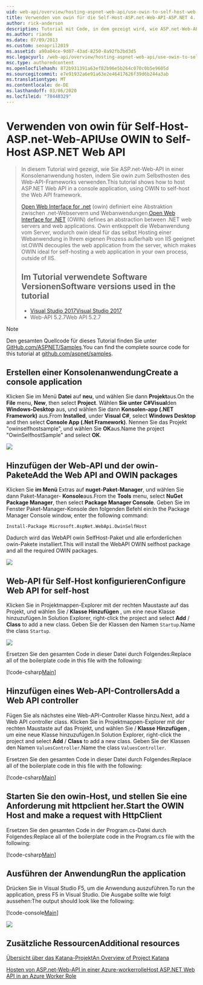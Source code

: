```yaml
---
uid: web-api/overview/hosting-aspnet-web-api/use-owin-to-self-host-web-api
title: Verwenden von owin für die Self-Host-ASP.net-Web-API-ASP.NET 4. x
author: rick-anderson
description: Tutorial mit Code, in dem gezeigt wird, wie ASP.net-Web-API in einer Konsolenanwendung gehostet wird.
ms.author: riande
ms.date: 07/09/2013
ms.custom: seoapril2019
ms.assetid: a90a04ce-9d07-43ad-8250-8a92fb2bd3d5
msc.legacyurl: /web-api/overview/hosting-aspnet-web-api/use-owin-to-self-host-web-api
msc.type: authoredcontent
ms.openlocfilehash: 872b931391a63ef82b96e5b264c070c0b5e9605d
ms.sourcegitcommit: e7e91932a6e91a63e2e46417626f39d6b244a3ab
ms.translationtype: MT
ms.contentlocale: de-DE
ms.lasthandoff: 03/06/2020
ms.locfileid: "78448329"
---
```

# <a name="use-owin-to-self-host-aspnet-web-api"></a><span data-ttu-id="0adf8-103">Verwenden von owin für Self-Host-ASP.net-Web-API</span><span class="sxs-lookup"><span data-stu-id="0adf8-103">Use OWIN to Self-Host ASP.NET Web API</span></span> 

> <span data-ttu-id="0adf8-104">In diesem Tutorial wird gezeigt, wie Sie ASP.net-Web-API in einer Konsolenanwendung hosten, indem Sie owin zum Selbsthosten des Web-API-Frameworks verwenden.</span><span class="sxs-lookup"><span data-stu-id="0adf8-104">This tutorial shows how to host ASP.NET Web API in a console application, using OWIN to self-host the Web API framework.</span></span>
>
> <span data-ttu-id="0adf8-105">[Open Web Interface for .net](http://owin.org) (owin) definiert eine Abstraktion zwischen .net-Webservern und Webanwendungen.</span><span class="sxs-lookup"><span data-stu-id="0adf8-105">[Open Web Interface for .NET](http://owin.org) (OWIN) defines an abstraction between .NET web servers and web applications.</span></span> <span data-ttu-id="0adf8-106">Owin entkoppelt die Webanwendung vom Server, wodurch owin ideal für das selbst Hosting einer Webanwendung in Ihrem eigenen Prozess außerhalb von IIS geeignet ist.</span><span class="sxs-lookup"><span data-stu-id="0adf8-106">OWIN decouples the web application from the server, which makes OWIN ideal for self-hosting a web application in your own process, outside of IIS.</span></span>
>
> ## <a name="software-versions-used-in-the-tutorial"></a><span data-ttu-id="0adf8-107">Im Tutorial verwendete Software Versionen</span><span class="sxs-lookup"><span data-stu-id="0adf8-107">Software versions used in the tutorial</span></span>
>
>
> - [<span data-ttu-id="0adf8-108">Visual Studio 2017</span><span class="sxs-lookup"><span data-stu-id="0adf8-108">Visual Studio 2017</span></span>](https://visualstudio.microsoft.com/downloads/) 
> - <span data-ttu-id="0adf8-109">Web-API 5.2.7</span><span class="sxs-lookup"><span data-stu-id="0adf8-109">Web API 5.2.7</span></span>

> [!NOTE]
> <span data-ttu-id="0adf8-110">Den gesamten Quellcode für dieses Tutorial finden Sie unter [GitHub.com/ASPNET/Samples](https://github.com/aspnet/samples/tree/master/samples/aspnet/WebApi/OwinSelfhostSample).</span><span class="sxs-lookup"><span data-stu-id="0adf8-110">You can find the complete source code for this tutorial at [github.com/aspnet/samples](https://github.com/aspnet/samples/tree/master/samples/aspnet/WebApi/OwinSelfhostSample).</span></span>

## <a name="create-a-console-application"></a><span data-ttu-id="0adf8-111">Erstellen einer Konsolenanwendung</span><span class="sxs-lookup"><span data-stu-id="0adf8-111">Create a console application</span></span>

<span data-ttu-id="0adf8-112">Klicken Sie im Menü **Datei** auf **neu**, und wählen Sie dann **Projekt**aus.</span><span class="sxs-lookup"><span data-stu-id="0adf8-112">On the **File** menu,  **New**, then select **Project**.</span></span> <span data-ttu-id="0adf8-113">Wählen **Sie unter** **C#Visual**den **Windows-Desktop** aus, und wählen Sie dann **Konsolen-app (.NET Framework)** aus.</span><span class="sxs-lookup"><span data-stu-id="0adf8-113">From **Installed**, under **Visual C#**, select **Windows Desktop** and then select **Console App (.Net Framework)**.</span></span> <span data-ttu-id="0adf8-114">Nennen Sie das Projekt "owinselfhostsample", und wählen Sie **OK**aus.</span><span class="sxs-lookup"><span data-stu-id="0adf8-114">Name the project "OwinSelfhostSample" and select **OK**.</span></span>

[![](use-owin-to-self-host-web-api/_static/image7.png)](use-owin-to-self-host-web-api/_static/image7.png)

## <a name="add-the-web-api-and-owin-packages"></a><span data-ttu-id="0adf8-115">Hinzufügen der Web-API und der owin-Pakete</span><span class="sxs-lookup"><span data-stu-id="0adf8-115">Add the Web API and OWIN packages</span></span>

<span data-ttu-id="0adf8-116">Klicken Sie **im Menü** Extras auf **nuget-Paket-Manager**, und wählen Sie dann Paket-Manager- **Konsole**aus.</span><span class="sxs-lookup"><span data-stu-id="0adf8-116">From the **Tools** menu, select **NuGet Package Manager**, then select **Package Manager Console**.</span></span> <span data-ttu-id="0adf8-117">Geben Sie im Fenster Paket-Manager-Konsole den folgenden Befehl ein:</span><span class="sxs-lookup"><span data-stu-id="0adf8-117">In the Package Manager Console window, enter the following command:</span></span>

`Install-Package Microsoft.AspNet.WebApi.OwinSelfHost`

<span data-ttu-id="0adf8-118">Dadurch wird das WebAPI owin SelfHost-Paket und alle erforderlichen owin-Pakete installiert.</span><span class="sxs-lookup"><span data-stu-id="0adf8-118">This will install the WebAPI OWIN selfhost package and all the required OWIN packages.</span></span>

[![](use-owin-to-self-host-web-api/_static/image4.png)](use-owin-to-self-host-web-api/_static/image3.png)

## <a name="configure-web-api-for-self-host"></a><span data-ttu-id="0adf8-119">Web-API für Self-Host konfigurieren</span><span class="sxs-lookup"><span data-stu-id="0adf8-119">Configure Web API for self-host</span></span>

<span data-ttu-id="0adf8-120">Klicken Sie in Projektmappen-Explorer mit der rechten Maustaste auf das Projekt, und wählen Sie / **Klasse** **Hinzufügen** , um eine neue Klasse hinzuzufügen.</span><span class="sxs-lookup"><span data-stu-id="0adf8-120">In Solution Explorer, right-click the project and select **Add** / **Class** to add a new class.</span></span> <span data-ttu-id="0adf8-121">Geben Sie der Klassen den Namen `Startup`.</span><span class="sxs-lookup"><span data-stu-id="0adf8-121">Name the class `Startup`.</span></span>

![](use-owin-to-self-host-web-api/_static/image5.png)

<span data-ttu-id="0adf8-122">Ersetzen Sie den gesamten Code in dieser Datei durch Folgendes:</span><span class="sxs-lookup"><span data-stu-id="0adf8-122">Replace all of the boilerplate code in this file with the following:</span></span>

[!code-csharp[Main](use-owin-to-self-host-web-api/samples/sample1.cs)]

## <a name="add-a-web-api-controller"></a><span data-ttu-id="0adf8-123">Hinzufügen eines Web-API-Controllers</span><span class="sxs-lookup"><span data-stu-id="0adf8-123">Add a Web API controller</span></span>

<span data-ttu-id="0adf8-124">Fügen Sie als nächstes eine Web-API-Controller Klasse hinzu.</span><span class="sxs-lookup"><span data-stu-id="0adf8-124">Next, add a Web API controller class.</span></span> <span data-ttu-id="0adf8-125">Klicken Sie in Projektmappen-Explorer mit der rechten Maustaste auf das Projekt, und wählen Sie / **Klasse** **Hinzufügen** , um eine neue Klasse hinzuzufügen.</span><span class="sxs-lookup"><span data-stu-id="0adf8-125">In Solution Explorer, right-click the project and select **Add** / **Class** to add a new class.</span></span> <span data-ttu-id="0adf8-126">Geben Sie der Klassen den Namen `ValuesController`.</span><span class="sxs-lookup"><span data-stu-id="0adf8-126">Name the class `ValuesController`.</span></span>

<span data-ttu-id="0adf8-127">Ersetzen Sie den gesamten Code in dieser Datei durch Folgendes:</span><span class="sxs-lookup"><span data-stu-id="0adf8-127">Replace all of the boilerplate code in this file with the following:</span></span>

[!code-csharp[Main](use-owin-to-self-host-web-api/samples/sample2.cs)]

## <a name="start-the-owin-host-and-make-a-request-with-httpclient"></a><span data-ttu-id="0adf8-128">Starten Sie den owin-Host, und stellen Sie eine Anforderung mit httpclient her.</span><span class="sxs-lookup"><span data-stu-id="0adf8-128">Start the OWIN Host and make a request with HttpClient</span></span>

<span data-ttu-id="0adf8-129">Ersetzen Sie den gesamten Code in der Program.cs-Datei durch Folgendes:</span><span class="sxs-lookup"><span data-stu-id="0adf8-129">Replace all of the boilerplate code in the Program.cs file with the following:</span></span>

[!code-csharp[Main](use-owin-to-self-host-web-api/samples/sample3.cs)]

## <a name="run-the-application"></a><span data-ttu-id="0adf8-130">Ausführen der Anwendung</span><span class="sxs-lookup"><span data-stu-id="0adf8-130">Run the application</span></span>

<span data-ttu-id="0adf8-131">Drücken Sie in Visual Studio F5, um die Anwendung auszuführen.</span><span class="sxs-lookup"><span data-stu-id="0adf8-131">To run the application, press F5 in Visual Studio.</span></span> <span data-ttu-id="0adf8-132">Die Ausgabe sollte wie folgt aussehen:</span><span class="sxs-lookup"><span data-stu-id="0adf8-132">The output should look like the following:</span></span>

[!code-console[Main](use-owin-to-self-host-web-api/samples/sample4.cmd)]

![](use-owin-to-self-host-web-api/_static/image6.png)

## <a name="additional-resources"></a><span data-ttu-id="0adf8-133">Zusätzliche Ressourcen</span><span class="sxs-lookup"><span data-stu-id="0adf8-133">Additional resources</span></span>

[<span data-ttu-id="0adf8-134">Übersicht über das Katana-Projekt</span><span class="sxs-lookup"><span data-stu-id="0adf8-134">An Overview of Project Katana</span></span>](../../../aspnet/overview/owin-and-katana/an-overview-of-project-katana.md)

[<span data-ttu-id="0adf8-135">Hosten von ASP.net-Web-API in einer Azure-workerrolle</span><span class="sxs-lookup"><span data-stu-id="0adf8-135">Host ASP.NET Web API in an Azure Worker Role</span></span>](host-aspnet-web-api-in-an-azure-worker-role.md)
